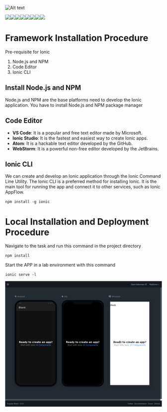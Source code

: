 ![Alt text](https://i.imgur.com/xZEkEeJ.png)

[![](https://sourcerer.io/fame/Sierra007117/Sierra007117/Scandia/images/0)](https://sourcerer.io/fame/Sierra007117/Sierra007117/Scandia/links/0)[![](https://sourcerer.io/fame/Sierra007117/Sierra007117/Scandia/images/1)](https://sourcerer.io/fame/Sierra007117/Sierra007117/Scandia/links/1)[![](https://sourcerer.io/fame/Sierra007117/Sierra007117/Scandia/images/2)](https://sourcerer.io/fame/Sierra007117/Sierra007117/Scandia/links/2)[![](https://sourcerer.io/fame/Sierra007117/Sierra007117/Scandia/images/3)](https://sourcerer.io/fame/Sierra007117/Sierra007117/Scandia/links/3)[![](https://sourcerer.io/fame/Sierra007117/Sierra007117/Scandia/images/4)](https://sourcerer.io/fame/Sierra007117/Sierra007117/Scandia/links/4)[![](https://sourcerer.io/fame/Sierra007117/Sierra007117/Scandia/images/5)](https://sourcerer.io/fame/Sierra007117/Sierra007117/Scandia/links/5)[![](https://sourcerer.io/fame/Sierra007117/Sierra007117/Scandia/images/6)](https://sourcerer.io/fame/Sierra007117/Sierra007117/Scandia/links/6)[![](https://sourcerer.io/fame/Sierra007117/Sierra007117/Scandia/images/7)](https://sourcerer.io/fame/Sierra007117/Sierra007117/Scandia/links/7)

# Framework Installation Procedure

Pre-requisite for Ionic

   1. Node.js and NPM
   2. Code Editor
   3. Ionic CLI
   
## Install Node.js and NPM

Node.js and NPM are the base platforms need to develop the Ionic application. You have to install Node.js and NPM package manager

## Code Editor

- **VS Code**: It is a popular and free text editor made by Microsoft.
- **Ionic Studio**: It is the fastest and easiest way to create Ionic apps.
- **Atom**: It is a hackable text editor developed by the GitHub.
- **WebStorm**: It is a powerful non-free editor developed by the JetBrains.

## Ionic CLI

We can create and develop an Ionic application through the Ionic Command Line Utility. The Ionic CLI is a preferred method for installing Ionic. It is the main tool for running the app and connect it to other services, such as Ionic AppFlow.
```
npm install -g ionic
```

# Local Installation and Deployment Procedure

Navigate to the task and run this command in the project directory

```
npm install
```

Start the APP in a lab environment with this command

```
ionic serve -l
```

![Alt text](Prototypes/Angular-Blank/blank.png)
